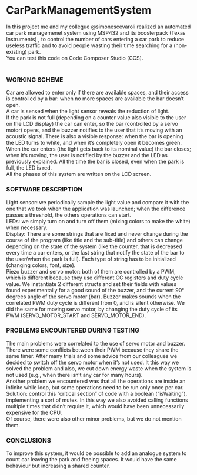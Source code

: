 # CarParkManagementSystem
In this project me and my collegue @simonescevaroli realized an automated car park managemenet system using MSP432 and its boosterpack (Texas Instruments) , to control the number of cars entering a car park to reduce useless traffic and to avoid people wasting their time searching for a (non-existing) park.<br>You can test this code on Code Composer Studio (CCS).<br><br>

### **WORKING SCHEME**
Car are allowed to enter only if there are available spaces, and their access is controlled by a bar: when no more spaces are available the bar doesn’t open.<br>
A car is sensed when the light sensor reveals the reduction of light.<br>
If the park is not full (depending on a counter value also visible to the user on the LCD display) the car can enter, so the bar (controlled by a servo motor) opens, and the buzzer notifies to the user that it’s moving with an acoustic signal. There is also a visible response: when the bar is opening the LED turns to white, and when it’s completely open it becomes green.<br>
When the car enters (the light gets back to its nominal value) the bar closes; when it’s moving, the user is notified by the buzzer and the LED as previously explained.
All the time the bar is closed, even when the park is full, the LED is red.<br>
All the phases of this system are written on the LCD screen.<br>

### **SOFTWARE DESCRIPTION**
Light sensor: we periodically sample the light value and compare it with the one that we took when the application was launched; when the difference passes a threshold, the others operations can start.<br>
LEDs: we simply turn on and turn off them (mixing colors to make the white) when necessary.<br>
Display: There are some strings that are fixed and never change during the course of the program (like title and the sub-title) and others can change depending on the state of the system (like the counter, that is decreased every time a car enters, or the last string that notify the state of the bar to the user/when the park is full). Each type of string has to be initialized (changing colors, font, size).<br>
Piezo buzzer and servo motor: both of them are controlled by a PWM, which is different because they use different CC registers and duty cycle value. We instantiate 2 different structs and set their fields with values found experimentally for a good sound of the buzzer, and the current 90° degrees angle of the servo motor (bar). Buzzer makes sounds when the correlated PWM duty cycle is different from 0, and is silent otherwise. We did the same for moving servo motor, by changing the duty cycle of its PWM (SERVO_MOTOR_START and SERVO_MOTOR_END).<br>

### **PROBLEMS ENCOUNTERED DURING TESTING**
The main problems were correlated to the use of servo motor and buzzer. There were some conflicts between their PWM because they share the same timer. After many trials and some advice from our colleagues we decided to switch off the servo motor when it’s not used. It this way we solved the problem and also, we cut down energy waste when the system is not used (e.g., when there isn’t any car for many hours).<br>
Another problem we encountered was that all the operations are inside an infinite while loop, but some operations need to be run only once per car. Solution: control this “critical section” of code with a boolean (“isWaiting”), implementing a sort of mutex. In this way we also avoided calling functions multiple times that didn’t require it, which would have been unnecessarily expensive for the CPU.<br>
Of course, there were also other minor problems, but we do not mention them.<br>

### **CONCLUSIONS**
To improve this system, it would be possible to add an analogue system to count car leaving the park and freeing spaces. It would have the same behaviour but increasing a shared counter.<br>
